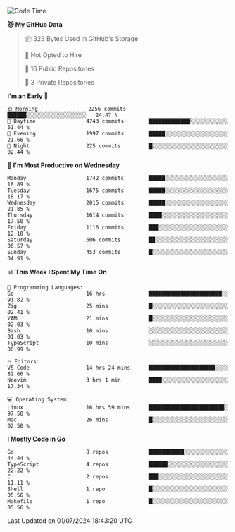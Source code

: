 <!--START_SECTION:waka-->
![Code Time](http://img.shields.io/badge/Code%20Time-744%20hrs%2024%20mins-blue)

**🐱 My GitHub Data** 

> 📦 323 Bytes Used in GitHub's Storage 
 > 
> 🚫 Not Opted to Hire
 > 
> 📜 16 Public Repositories 
 > 
> 🔑 3 Private Repositories 
 > 
**I'm an Early 🐤** 

```text
🌞 Morning                2256 commits        ██████░░░░░░░░░░░░░░░░░░░   24.47 % 
🌆 Daytime                4743 commits        █████████████░░░░░░░░░░░░   51.44 % 
🌃 Evening                1997 commits        █████░░░░░░░░░░░░░░░░░░░░   21.66 % 
🌙 Night                  225 commits         █░░░░░░░░░░░░░░░░░░░░░░░░   02.44 % 
```
📅 **I'm Most Productive on Wednesday** 

```text
Monday                   1742 commits        █████░░░░░░░░░░░░░░░░░░░░   18.89 % 
Tuesday                  1675 commits        █████░░░░░░░░░░░░░░░░░░░░   18.17 % 
Wednesday                2015 commits        █████░░░░░░░░░░░░░░░░░░░░   21.85 % 
Thursday                 1614 commits        ████░░░░░░░░░░░░░░░░░░░░░   17.50 % 
Friday                   1116 commits        ███░░░░░░░░░░░░░░░░░░░░░░   12.10 % 
Saturday                 606 commits         ██░░░░░░░░░░░░░░░░░░░░░░░   06.57 % 
Sunday                   453 commits         █░░░░░░░░░░░░░░░░░░░░░░░░   04.91 % 
```


📊 **This Week I Spent My Time On** 

```text
💬 Programming Languages: 
Go                       16 hrs              ███████████████████████░░   91.82 % 
Zig                      25 mins             █░░░░░░░░░░░░░░░░░░░░░░░░   02.41 % 
YAML                     21 mins             █░░░░░░░░░░░░░░░░░░░░░░░░   02.03 % 
Bash                     10 mins             ░░░░░░░░░░░░░░░░░░░░░░░░░   01.03 % 
TypeScript               10 mins             ░░░░░░░░░░░░░░░░░░░░░░░░░   00.99 % 

🔥 Editors: 
VS Code                  14 hrs 24 mins      █████████████████████░░░░   82.66 % 
Neovim                   3 hrs 1 min         ████░░░░░░░░░░░░░░░░░░░░░   17.34 % 

💻 Operating System: 
Linux                    16 hrs 59 mins      ████████████████████████░   97.50 % 
Mac                      26 mins             █░░░░░░░░░░░░░░░░░░░░░░░░   02.50 % 
```

**I Mostly Code in Go** 

```text
Go                       8 repos             ███████████░░░░░░░░░░░░░░   44.44 % 
TypeScript               4 repos             ██████░░░░░░░░░░░░░░░░░░░   22.22 % 
C                        2 repos             ███░░░░░░░░░░░░░░░░░░░░░░   11.11 % 
Shell                    1 repo              █░░░░░░░░░░░░░░░░░░░░░░░░   05.56 % 
Makefile                 1 repo              █░░░░░░░░░░░░░░░░░░░░░░░░   05.56 % 
```




 Last Updated on 01/07/2024 18:43:20 UTC
<!--END_SECTION:waka-->
